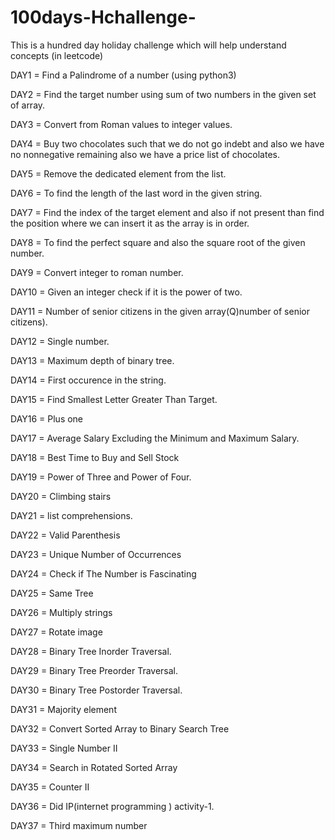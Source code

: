 # 100days-Hchallenge-
This is a hundred day holiday challenge which will help understand concepts (in leetcode)

DAY1 = Find a Palindrome of a number (using python3)

DAY2 = Find the target number using sum of two numbers in the given set of array.

DAY3 = Convert from Roman values to integer values.

DAY4 = Buy two chocolates such that we do not go indebt and also we have no nonnegative  remaining also we have a price list of chocolates.

DAY5 = Remove the  dedicated element from the list.

DAY6 = To find the length of the last word in the given string. 

DAY7 = Find the index of the target element and also if not present than find the position where we can insert it as the array is in order.

DAY8 = To find the perfect square and also the square root of the given number.

DAY9 = Convert integer to roman number.

DAY10 = Given an integer check if it is the power of two.

DAY11 = Number of senior citizens in the given array(Q)number of senior citizens).

DAY12 = Single number.

DAY13 = Maximum depth of binary tree.

DAY14 = First occurence in the string.

DAY15 = Find Smallest Letter Greater Than Target.

DAY16 = Plus one

DAY17 = Average Salary Excluding the Minimum and Maximum Salary.

DAY18 = Best Time to Buy and Sell Stock

DAY19 = Power of Three and Power of Four.

DAY20 = Climbing stairs

DAY21 = list comprehensions.

DAY22 = Valid Parenthesis

DAY23 = Unique Number of Occurrences

DAY24 = Check if The Number is Fascinating

DAY25 = Same Tree

DAY26 = Multiply strings

DAY27 = Rotate  image

DAY28 = Binary Tree Inorder Traversal.

DAY29 =  Binary Tree Preorder Traversal. 

DAY30 =  Binary Tree Postorder Traversal.

DAY31 = Majority element

DAY32 = Convert Sorted Array to Binary Search Tree

DAY33 = Single Number II

DAY34 = Search in Rotated Sorted Array

DAY35 = Counter II

DAY36 = Did IP(internet programming ) activity-1.

DAY37 = Third maximum number
